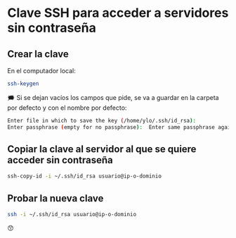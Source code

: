 # Clave SSH para acceder a servidores sin contraseña

## Crear la clave

En el computador local:
```bash
ssh-keygen
```
🗯️ Si se dejan vacíos los campos que pide, se va a guardar en la carpeta por defecto y con el nombre por defecto:

```bash
Enter file in which to save the key (/home/ylo/.ssh/id_rsa):
Enter passphrase (empty for no passphrase):  Enter same passphrase again:
```

## Copiar la clave al servidor al que se quiere acceder sin contraseña
```bash
ssh-copy-id -i ~/.ssh/id_rsa usuario@ip-o-dominio
```

## Probar la nueva clave
```bash
ssh -i ~/.ssh/id_rsa usuario@ip-o-dominio
```
😙

